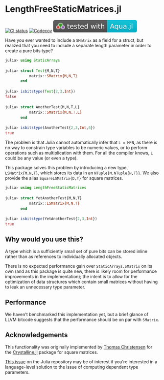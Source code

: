 # LengthFreeStaticMatrices.jl

[![CI status][ci-status-img]][ci-status-url]
[![Codecov][codecov-img]][codecov-url]
[![Aqua.jl][aqua-img]][aqua-url]

Have you ever wanted to include a `SMatrix` as a field for a struct, but realized that you need to
include a separate length parameter in order to create a pure bits type?
```julia
julia> using StaticArrays

julia> struct Test{M,N,T}
           matrix::SMatrix{M,N,T}
       end

julia> isbitstype(Test{2,3,Int})
false

julia> struct AnotherTest{M,N,T,L}
           matrix::SMatrix{M,N,T,L}
       end

julia> isbitstype(AnotherTest{2,3,Int,6})
true
```
The problem is that Julia cannot automatically infer that `L = M*N`, as there is no way to constrain
type variables to be numeric values, or to perform operations such as multiplication with them. For
all the compiler knows, `L` could be any value (or even a type).

This package solves this problem by introducing a new type, `LSMatrix{M,N,T}`, which stores its data
in an `NTuple{M,NTuple{N,T}}`. We also provide the alias `SquareLSMatrix{D,T}` for square matrices.
```julia
julia> using LengthFreeStaticMatrices

julia> struct YetAnotherTest{M,N,T}
           matrix::LSMatrix{M,N,T}
       end

julia> isbitstype(YetAnotherTest{2,3,Int})
true
```
## Why would you use this?

A type which is a sufficiently small set of pure bits can be stored inline rather than as references
to individually allocated objects.

There is no expected performance gain over `StaticArrays.SMatrix` on its own (and as this package is
quite new, there is likely room for performance improvements in the implementation); the intent is
to allow for the optimization of data structures which contain small matrices without having to leak
an unnecessary type parameter.

## Performance

We haven't benchmarked this implementation yet, but a brief glance of LLVM bitcode suggests that the
performance should be on par with `SMatrix`.

## Acknowledgements

This functionality was originally implemented by [Thomas Christensen](https://github.com/thchr/) for
the [Crystalline.jl](https://github.com/thchr/Crystalline.jl) package for square matrices.

[This issue](https://github.com/JuliaLang/julia/issues/8472) on the Julia repository may be of
interest if you're interested in a language-level solution to the issue of computing dependent type
parameters.

[ci-status-img]:    https://github.com/brainandforce/LengthFreeStaticMatrices.jl/workflows/CI/badge.svg
[ci-status-url]:    https://github.com/brainandforce/LengthFreeStaticMatrices.jl/actions
[codecov-img]:      https://codecov.io/gh/brainandforce/LengthFreeStaticMatrices.jl/branch/main/graph/badge.svg
[codecov-url]:      https://codecov.io/gh/brainandforce/LengthFreeStaticMatrices.jl/
[aqua-img]:         https://raw.githubusercontent.com/JuliaTesting/Aqua.jl/master/badge.svg
[aqua-url]:         https://github.com/JuliaTesting/Aqua.jl
